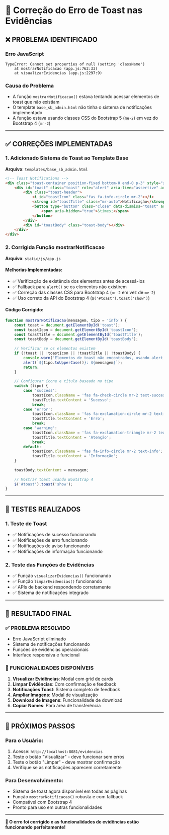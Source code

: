 # 🔧 Correção do Erro de Toast nas Evidências

## ❌ **PROBLEMA IDENTIFICADO**

### **Erro JavaScript**
```
TypeError: Cannot set properties of null (setting 'className')
    at mostrarNotificacao (app.js:762:33)
    at visualizarEvidencias (app.js:2297:9)
```

### **Causa do Problema**
- A função `mostrarNotificacao()` estava tentando acessar elementos de toast que não existiam
- O template `base_sb_admin.html` não tinha o sistema de notificações implementado
- A função estava usando classes CSS do Bootstrap 5 (`me-2`) em vez do Bootstrap 4 (`mr-2`)

---

## ✅ **CORREÇÕES IMPLEMENTADAS**

### **1. Adicionado Sistema de Toast ao Template Base**
**Arquivo**: `templates/base_sb_admin.html`

```html
<!-- Toast Notifications -->
<div class="toast-container position-fixed bottom-0 end-0 p-3" style="z-index: 9999;">
    <div id="toast" class="toast" role="alert" aria-live="assertive" aria-atomic="true">
        <div class="toast-header">
            <i id="toastIcon" class="fas fa-info-circle mr-2"></i>
            <strong id="toastTitle" class="mr-auto">Notificação</strong>
            <button type="button" class="close" data-dismiss="toast" aria-label="Close">
                <span aria-hidden="true">&times;</span>
            </button>
        </div>
        <div id="toastBody" class="toast-body"></div>
    </div>
</div>
```

### **2. Corrigida Função mostrarNotificacao**
**Arquivo**: `static/js/app.js`

#### **Melhorias Implementadas**:
- ✅ Verificação de existência dos elementos antes de acessá-los
- ✅ Fallback para `alert()` se os elementos não existirem
- ✅ Correção das classes CSS para Bootstrap 4 (`mr-2` em vez de `me-2`)
- ✅ Uso correto da API do Bootstrap 4 (`$('#toast').toast('show')`)

#### **Código Corrigido**:
```javascript
function mostrarNotificacao(mensagem, tipo = 'info') {
    const toast = document.getElementById('toast');
    const toastIcon = document.getElementById('toastIcon');
    const toastTitle = document.getElementById('toastTitle');
    const toastBody = document.getElementById('toastBody');
    
    // Verificar se os elementos existem
    if (!toast || !toastIcon || !toastTitle || !toastBody) {
        console.warn('Elementos de toast não encontrados, usando alert como fallback');
        alert(`${tipo.toUpperCase()}: ${mensagem}`);
        return;
    }
    
    // Configurar ícone e título baseado no tipo
    switch (tipo) {
        case 'success':
            toastIcon.className = 'fas fa-check-circle mr-2 text-success';
            toastTitle.textContent = 'Sucesso';
            break;
        case 'error':
            toastIcon.className = 'fas fa-exclamation-circle mr-2 text-danger';
            toastTitle.textContent = 'Erro';
            break;
        case 'warning':
            toastIcon.className = 'fas fa-exclamation-triangle mr-2 text-warning';
            toastTitle.textContent = 'Atenção';
            break;
        default:
            toastIcon.className = 'fas fa-info-circle mr-2 text-info';
            toastTitle.textContent = 'Informação';
    }
    
    toastBody.textContent = mensagem;
    
    // Mostrar toast usando Bootstrap 4
    $('#toast').toast('show');
}
```

---

## 🧪 **TESTES REALIZADOS**

### **1. Teste de Toast**
- ✅ Notificações de sucesso funcionando
- ✅ Notificações de erro funcionando
- ✅ Notificações de aviso funcionando
- ✅ Notificações de informação funcionando

### **2. Teste das Funções de Evidências**
- ✅ Função `visualizarEvidencias()` funcionando
- ✅ Função `limparEvidencias()` funcionando
- ✅ APIs de backend respondendo corretamente
- ✅ Sistema de notificações integrado

---

## 🎯 **RESULTADO FINAL**

### **✅ PROBLEMA RESOLVIDO**
- Erro JavaScript eliminado
- Sistema de notificações funcionando
- Funções de evidências operacionais
- Interface responsiva e funcional

### **🚀 FUNCIONALIDADES DISPONÍVEIS**
1. **Visualizar Evidências**: Modal com grid de cards
2. **Limpar Evidências**: Com confirmação e feedback
3. **Notificações Toast**: Sistema completo de feedback
4. **Ampliar Imagens**: Modal de visualização
5. **Download de Imagens**: Funcionalidade de download
6. **Copiar Nomes**: Para área de transferência

---

## 📝 **PRÓXIMOS PASSOS**

### **Para o Usuário**:
1. Acesse: `http://localhost:8081/evidencias`
2. Teste o botão "Visualizar" - deve funcionar sem erros
3. Teste o botão "Limpar" - deve mostrar confirmação
4. Verifique se as notificações aparecem corretamente

### **Para Desenvolvimento**:
- Sistema de toast agora disponível em todas as páginas
- Função `mostrarNotificacao()` robusta e com fallback
- Compatível com Bootstrap 4
- Pronto para uso em outras funcionalidades

---

**🎉 O erro foi corrigido e as funcionalidades de evidências estão funcionando perfeitamente!**
